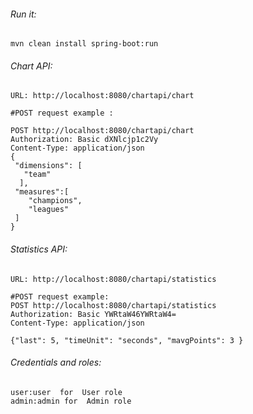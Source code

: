 
###### Run it:

```
mvn clean install spring-boot:run
```

###### Chart API:

```
URL: http://localhost:8080/chartapi/chart
```
```
#POST request example :

POST http://localhost:8080/chartapi/chart
Authorization: Basic dXNlcjp1c2Vy
Content-Type: application/json
{
 "dimensions": [
   "team"
  ],
 "measures":[
    "champions",
    "leagues"
 ]
}
```

###### Statistics API:

```
URL: http://localhost:8080/chartapi/statistics
```
```
#POST request example:
POST http://localhost:8080/chartapi/statistics
Authorization: Basic YWRtaW46YWRtaW4=
Content-Type: application/json

{"last": 5, "timeUnit": "seconds", "mavgPoints": 3 }
```

###### Credentials and roles:

```
user:user  for  User role
admin:admin for  Admin role
```
